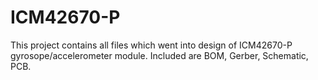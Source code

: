 # ICM42670-P

This project contains all files which went into design of ICM42670-P gyrosope/accelerometer module.
Included are BOM, Gerber, Schematic, PCB.
